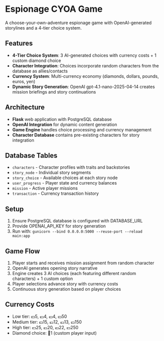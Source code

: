 # Espionage CYOA Game

A choose-your-own-adventure espionage game with OpenAI-generated storylines and a 4-tier choice system.

## Features

- **4-Tier Choice System**: 3 AI-generated choices with currency costs + 1 custom diamond choice
- **Character Integration**: Choices incorporate random characters from the database as allies/contacts
- **Currency System**: Multi-currency economy (diamonds, dollars, pounds, euros, yen)
- **Dynamic Story Generation**: OpenAI gpt-4.1-nano-2025-04-14 creates mission briefings and story continuations

## Architecture

- **Flask** web application with PostgreSQL database
- **OpenAI Integration** for dynamic content generation
- **Game Engine** handles choice processing and currency management
- **Character Database** contains pre-existing characters for story integration

## Database Tables

- `characters` - Character profiles with traits and backstories
- `story_node` - Individual story segments
- `story_choice` - Available choices at each story node
- `user_progress` - Player state and currency balances
- `mission` - Active player missions
- `transaction` - Currency transaction history

## Setup

1. Ensure PostgreSQL database is configured with DATABASE_URL
2. Provide OPENAI_API_KEY for story generation
3. Run with: `gunicorn --bind 0.0.0.0:5000 --reuse-port --reload main:app`

## Game Flow

1. Player starts and receives mission assignment from random character
2. OpenAI generates opening story narrative
3. Engine creates 3 AI choices (each featuring different random characters) + 1 custom option
4. Player selections advance story with currency costs
5. Continuous story generation based on player choices

## Currency Costs

- Low tier: 💵5, 💷4, 💶4, 💴50
- Medium tier: 💵15, 💷12, 💶13, 💴150  
- High tier: 💵25, 💷20, 💶22, 💴250
- Diamond choice: 💎1 (custom player input)
